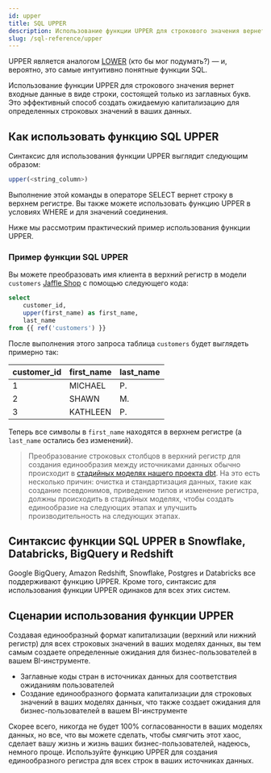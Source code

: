 ```yaml
---
id: upper
title: SQL UPPER
description: Использование функции UPPER для строкового значения вернет входные данные в виде строки, состоящей только из заглавных букв. Это эффективный способ создать ожидаемую капитализацию для определенных строковых значений в ваших данных.
slug: /sql-reference/upper
---
```


<head>
    <title>Работа с функцией SQL UPPER</title>
</head>

UPPER является аналогом [LOWER](/sql-reference/lower) (кто бы мог подумать?) — и, вероятно, это самые интуитивно понятные функции SQL.

Использование функции UPPER для строкового значения вернет входные данные в виде строки, состоящей только из заглавных букв. Это эффективный способ создать ожидаемую капитализацию для определенных строковых значений в ваших данных.

## Как использовать функцию SQL UPPER

Синтаксис для использования функции UPPER выглядит следующим образом:

```sql
upper(<string_column>)
```
Выполнение этой команды в операторе SELECT вернет строку в верхнем регистре. Вы также можете использовать функцию UPPER в условиях WHERE и для значений соединения.

Ниже мы рассмотрим практический пример использования функции UPPER.

### Пример функции SQL UPPER

Вы можете преобразовать имя клиента в верхний регистр в модели `customers` [Jaffle Shop](https://github.com/dbt-labs/jaffle_shop) с помощью следующего кода:

```sql
select 
	customer_id,
	upper(first_name) as first_name,
	last_name
from {{ ref('customers') }}
```

После выполнения этого запроса таблица `customers` будет выглядеть примерно так:

| customer_id | first_name | last_name |
|---|---|---|
| 1 | MICHAEL | P. |
| 2 | SHAWN | M. |
| 3 | KATHLEEN | P. |

Теперь все символы в `first_name` находятся в верхнем регистре (а `last_name` остались без изменений).

> Преобразование строковых столбцов в верхний регистр для создания единообразия между источниками данных обычно происходит в [стадийных моделях нашего проекта dbt](https://docs.getdbt.com/best-practices/how-we-structure/2-staging). На это есть несколько причин: очистка и стандартизация данных, такие как создание псевдонимов, приведение типов и изменение регистра, должны происходить в стадийных моделях, чтобы создать единообразие на следующих этапах и улучшить производительность на следующих этапах.

## Синтаксис функции SQL UPPER в Snowflake, Databricks, BigQuery и Redshift

Google BigQuery, Amazon Redshift, Snowflake, Postgres и Databricks все поддерживают функцию UPPER. Кроме того, синтаксис для использования функции UPPER одинаков для всех этих систем.

## Сценарии использования функции UPPER

Создавая единообразный формат капитализации (верхний или нижний регистр) для всех строковых значений в ваших моделях данных, вы тем самым создаете определенные ожидания для бизнес-пользователей в вашем BI-инструменте.
- Заглавные коды стран в источниках данных для соответствия ожиданиям пользователей
- Создание единообразного формата капитализации для строковых значений в ваших моделях данных, что также создает ожидания для бизнес-пользователей в вашем BI-инструменте

Скорее всего, никогда не будет 100% согласованности в ваших моделях данных, но все, что вы можете сделать, чтобы смягчить этот хаос, сделает вашу жизнь и жизнь ваших бизнес-пользователей, надеюсь, немного проще. Используйте функцию UPPER для создания единообразного регистра для всех строк в ваших источниках данных.